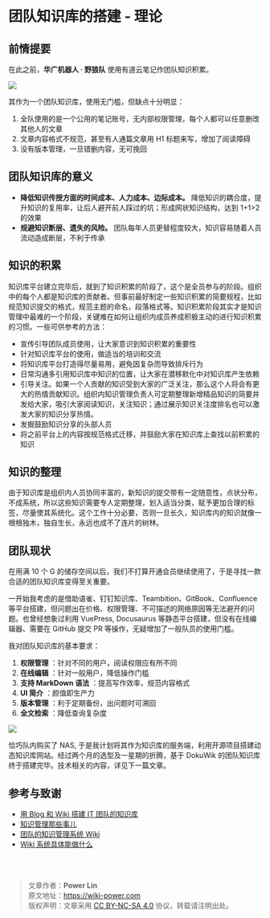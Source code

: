# 团队知识库的搭建 - 理论

## 前情提要

在此之前，**华广机器人 · 野狼队** 使用有道云笔记作团队知识积累。

![](https://wiki-media-1253965369.cos.ap-guangzhou.myqcloud.com/img/20201203152655.jpg)

其作为一个团队知识库，使用无门槛，但缺点十分明显：

1. 全队使用的是一个公用的笔记账号，无内部权限管理，每个人都可以任意删改其他人的文章
2. 文章内容格式不规范，甚至有人通篇文章用 H1 标题来写，增加了阅读障碍
3. 没有版本管理，一旦错删内容，无可挽回

## 团队知识库的意义

- **降低知识传授方面的时间成本、人力成本、边际成本。** 降低知识的耦合度，提升知识的复用率，让后人避开前人踩过的坑；形成网状知识结构，达到 1+1>2 的效果
- **规避知识断层、遗失的风险。** 团队每年人员更替程度较大，知识容易随着人员流动造成断层，不利于传承

## 知识的积累

知识库平台建立完毕后，就到了知识积累的阶段了，这个是全员参与的阶段。组织中的每个人都是知识库的贡献者。但事前最好制定一些知识积累的简要规程，比如规范知识提交的格式，规范主题的命名，段落格式等。知识积累阶段其实才是知识管理中最难的一个阶段，关键难在如何让组织内成员养成积极主动的进行知识积累的习惯。一些可供参考的方法：

- 宣传引导团队成员使用，让大家意识到知识积累的重要性
- 针对知识库平台的使用，做适当的培训和交流
- 将知识库平台打造得尽量易用，避免因复杂而导致排斥行为
- 日常沟通多引用知识库中知识的位置，让大家在潜移默化中对知识库产生依赖
- 引导关注。如果一个人贡献的知识受到大家的广泛关注，那么这个人将会有更大的热情贡献知识。组织内知识管理负责人可定期整理新增精品知识的简要并发给大家，吸引大家阅读知识，关注知识；通过展示知识关注度排名也可以激发大家的知识分享热情。
- 发掘鼓励知识分享的头部人员
- 将之前平台上的内容按规范格式迁移，并鼓励大家在知识库上查找以前积累的知识

## 知识的整理

由于知识库是组织内人员协同丰富的，新知识的提交带有一定随意性，点状分布，不成系统，所以这些知识需要专人定期整理，划入适当分类，赋予更加合理的标签，尽量使其系统化。这个工作十分必要，否则一旦长久，知识库内的知识就像一根根独木，独自生长，永远也成不了连片的树林。

## 团队现状

在用满 10 个 G 的储存空间以后，我们不打算开通会员继续使用了，于是寻找一款合适的团队知识库变得至关重要。

一开始我考虑的是借助语雀、钉钉知识库、Teambition、GitBook、Confluence 等平台搭建，但问题出在价格、权限管理、不可描述的网络原因等无法避开的问题。也曾经想象过利用 VuePress, Docusaurus 等静态平台搭建，但没有在线编辑器、需要在 GitHub 提交 PR 等操作，无疑增加了一般队员的使用门槛。

我对团队知识库的基本要求：

1. **权限管理** ：针对不同的用户，阅读权限应有所不同
2. **在线编辑** ：针对一般用户，降低操作门槛
3. **支持 MarkDown 语法** ：提高写作效率，规范内容格式
4. **UI 简介** ：颜值即生产力
5. **版本管理** ：利于定期备份，出问题时可溯回
6. **全文检索** ：降低查询复杂度

![](https://wiki-media-1253965369.cos.ap-guangzhou.myqcloud.com/img/20201203161132.png)

恰巧队内购买了 NAS, 于是我计划将其作为知识库的服务端，利用开源项目搭建动态知识库网站。经过两个月的选型及一星期的折腾，基于 DokuWik 的团队知识库终于搭建完毕。技术相关的内容，详见下一篇文章。

## 参考与致谢 

* [用 Blog 和 Wiki 搭建 IT 团队的知识库](https://www.cnblogs.com/chwkai/archive/2005/12/29/307761.html)
* [知识管理那些事儿](https://tonybai.com/2011/11/23/those-things-about-knowledge-management/)
* [团队的知识管理系统 Wiki](http://blog.davidrobot.com/2014/06/team_knowledge_management.html)
* [Wiki 系统具体能做什么](http://blog.davidrobot.com/2014/07/the_function_of_wiki.html)

<br />

<br />

> 文章作者：**Power Lin**  
> 原文地址：<https://wiki-power.com>  
> 版权声明：文章采用 [CC BY-NC-SA 4.0](https://creativecommons.org/licenses/by/4.0/deed.zh) 协议，转载请注明出处。
